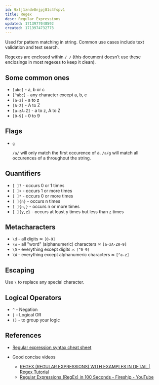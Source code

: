 ```yaml
---
id: 9xlj1zndv8njpj81c4fspv1
title: Regex
desc: Regular Expressions
updated: 1713977048592
created: 1713974732773
---
```


Used for pattern matching in string. Common use cases include text validation and text search.

Regexes are enclosed within `/ /` (this document doesn't use these enclosings in most regexes to keep it clean).

## Some common ones 

- `[abc]` - a, b or c
- `[^abc]` -  any character except a, b, c
- `[a-z]` - a to z
- `[A-Z]` - A to Z
- `[a-zA-Z]` - a to z, A to Z
- `[0-9]` - 0 to 9

## Flags

- `g`

    `/a/` will only match the first occurence of a.
    `/a/g` will match all occurences of a throughout the string.

## Quantifiers

- `[ ]?` - occurs 0 or 1 times
- `[ ]+` - occurs 1 or more times
- `[ ]*` - occurs 0 or more times
- `[ ]{n}` - occurs n times
- `[ ]{n,}` - occurs n or more times
- `[ ]{y,z}` - occurs at least y times but less than z times

## Metacharacters

- `\d` - all digits ≍ `[0-9]`
- `\w` - all "word" (alphanumeric) characters ≍  `[a-zA-Z0-9]`
- `\D` - everything except digits ≍ `[^0-9]`
- `\W` - everything except alphanumeric characters ≍ `[^a-z]`

## Escaping

Use `\` to replace any special character.


## Logical Operators

- `^` - Negation
- `|` - Logical OR
- `()` - to group your logic


## References

- [Regular expression syntax cheat sheet](https://developer.mozilla.org/en-US/docs/Web/JavaScript/Guide/Regular_Expressions/Cheatsheet)

- Good concise videos
    - [REGEX (REGULAR EXPRESSIONS) WITH EXAMPLES IN DETAIL | Regex Tutorial](https://www.youtube.com/watch?v=9RksQ5YT7FM&ab_channel=CrackConcepts)
    - [Regular Expressions (RegEx) in 100 Seconds - Fireship - YouTube](https://www.youtube.com/watch?v=sXQxhojSdZM&ab_channel=Fireship)